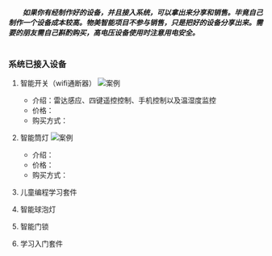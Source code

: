 ##### &emsp;&emsp;如果你有经制作好的设备，并且接入系统，可以拿出来分享和销售。毕竟自己制作一个设备成本较高。物美智能项目不参与销售，只是把好的设备分享出来。需要的朋友需自己斟酌购买，高电压设备使用时注意用电安全。<br /><br />

### 系统已接入设备
1. 智能开关（wifi通断器）
    ![案例](https://gitee.com/kerwincui/wumei-smart/raw/master/document/case2.gif)
    * 介绍：雷达感应、四键遥控控制、手机控制以及温湿度监控
    * 价格： 
    * 购买方式：

2. 智能筒灯
    ![案例](https://gitee.com/kerwincui/wumei-smart/raw/master/document/case3.gif)  
    * 介绍：
    * 价格：
    * 购买方式：

3. 儿童编程学习套件

4. 智能球泡灯

5. 智能门锁

6. 学习入门套件

